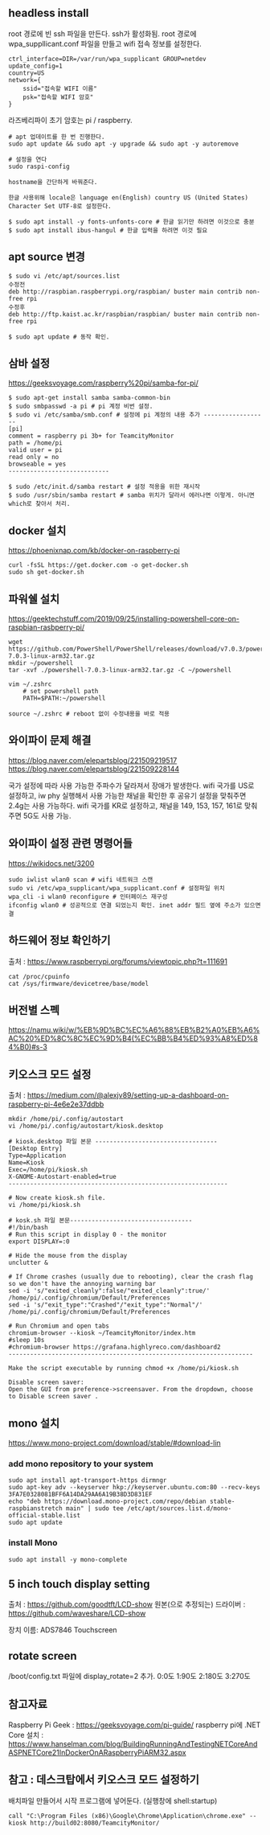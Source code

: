 ## headless install

root 경로에 빈 ssh 파일을 만든다. ssh가 활성화됨.
root 경로에 wpa_suppllicant.conf 파일을 만들고 wifi 접속 정보를 설정한다. 
```
ctrl_interface=DIR=/var/run/wpa_supplicant GROUP=netdev
update_config=1
country=US
network={
    ssid="접속할 WIFI 이름"
    psk="접속할 WIFI 암호"
}
```

라즈베리파이 초기 암호는 pi / raspberry.

```
# apt 업데이트를 한 번 진행한다.    
sudo apt update && sudo apt -y upgrade && sudo apt -y autoremove

# 설정을 연다
sudo raspi-config

hostname을 간단하게 바꿔준다.

한글 사용위해 locale은 language en(English) country US (United States) Character Set UTF-8로 설정한다.

$ sudo apt install -y fonts-unfonts-core # 한글 읽기만 하려면 이것으로 충분
$ sudo apt install ibus-hangul # 한글 입력을 하려면 이것 필요 
```

## apt source 변경

```
$ sudo vi /etc/apt/sources.list
수정전
deb http://raspbian.raspberrypi.org/raspbian/ buster main contrib non-free rpi
수정후
deb http://ftp.kaist.ac.kr/raspbian/raspbian/ buster main contrib non-free rpi

$ sudo apt update # 동작 확인.
```

## 삼바 설정
https://geeksvoyage.com/raspberry%20pi/samba-for-pi/

```
$ sudo apt-get install samba samba-common-bin
$ sudo smbpasswd -a pi # pi 계정 비번 설정.
$ sudo vi /etc/samba/smb.conf # 설정에 pi 계정의 내용 추가 ------------------
[pi]
comment = raspberry pi 3b+ for TeamcityMonitor
path = /home/pi
valid user = pi
read only = no
browseable = yes
----------------------------

$ sudo /etc/init.d/samba restart # 설정 적용을 위한 재시작
$ sudo /usr/sbin/samba restart # samba 위치가 달라서 에러나면 이렇게. 아니면 which로 찾아서 처리.
```


## docker 설치
https://phoenixnap.com/kb/docker-on-raspberry-pi

    curl -fsSL https://get.docker.com -o get-docker.sh
    sudo sh get-docker.sh

## 파워쉘 설치

https://geektechstuff.com/2019/09/25/installing-powershell-core-on-raspbian-rasbperry-pi/

```
wget https://github.com/PowerShell/PowerShell/releases/download/v7.0.3/powershell-7.0.3-linux-arm32.tar.gz
mkdir ~/powershell
tar -xvf ./powershell-7.0.3-linux-arm32.tar.gz -C ~/powershell

vim ~/.zshrc
    # set powershell path
    PATH=$PATH:~/powershell

source ~/.zshrc # reboot 없이 수정내용을 바로 적용
```


## 와이파이 문제 해결

https://blog.naver.com/elepartsblog/221509219517
https://blog.naver.com/elepartsblog/221509228144

국가 설정에 따라 사용 가능한 주파수가 달라져서 장애가 발생한다. 
wifi 국가를 US로 설정하고, iw phy 실행해서 사용 가능한 채널을 확인한 후 공유기 설정을 맞춰주면 2.4g는 사용 가능하다. 
wifi 국가를 KR로 설정하고, 채널을 149, 153, 157, 161로 맞춰주면 5G도 사용 가능.

## 와이파이 설정 관련 명령어들
https://wikidocs.net/3200

```
sudo iwlist wlan0 scan # wifi 네트워크 스캔
sudo vi /etc/wpa_supplicant/wpa_supplicant.conf # 설정파일 위치
wpa_cli -i wlan0 reconfigure # 인터페이스 재구성
ifconfig wlan0 # 성공적으로 연결 되었는지 확인. inet addr 필드 옆에 주소가 있으면 결

```

## 하드웨어 정보 확인하기

출처 : https://www.raspberrypi.org/forums/viewtopic.php?t=111691

    cat /proc/cpuinfo
    cat /sys/firmware/devicetree/base/model

## 버전별 스펙

https://namu.wiki/w/%EB%9D%BC%EC%A6%88%EB%B2%A0%EB%A6%AC%20%ED%8C%8C%EC%9D%B4(%EC%BB%B4%ED%93%A8%ED%84%B0)#s-3


## 키오스크 모드 설정

출처 : https://medium.com/@alexjv89/setting-up-a-dashboard-on-raspberry-pi-4e6e2e37ddbb
```
mkdir /home/pi/.config/autostart
vi /home/pi/.config/autostart/kiosk.desktop

# kiosk.desktop 파일 본문 ----------------------------------
[Desktop Entry]
Type=Application
Name=Kiosk
Exec=/home/pi/kiosk.sh
X-GNOME-Autostart-enabled=true
-------------------------------------------------------------

# Now create kiosk.sh file.
vi /home/pi/kiosk.sh

# kosk.sh 파일 본문----------------------------------
#!/bin/bash
# Run this script in display 0 - the monitor
export DISPLAY=:0

# Hide the mouse from the display
unclutter &

# If Chrome crashes (usually due to rebooting), clear the crash flag so we don't have the annoying warning bar
sed -i 's/"exited_cleanly":false/"exited_cleanly":true/' /home/pi/.config/chromium/Default/Preferences
sed -i 's/"exit_type":"Crashed"/"exit_type":"Normal"/' /home/pi/.config/chromium/Default/Preferences

# Run Chromium and open tabs
chromium-browser --kiosk ~/TeamcityMonitor/index.htm
#sleep 10s
#chromium-browser https://grafana.highlyreco.com/dashboard2 
--------------------------------------------------------------------

Make the script executable by running chmod +x /home/pi/kiosk.sh

Disable screen saver:
Open the GUI from preference->screensaver. From the dropdown, choose to Disable screen saver .

```

## mono 설치
https://www.mono-project.com/download/stable/#download-lin

### add mono repository to your system
```
sudo apt install apt-transport-https dirmngr
sudo apt-key adv --keyserver hkp://keyserver.ubuntu.com:80 --recv-keys 3FA7E0328081BFF6A14DA29AA6A19B38D3D831EF
echo "deb https://download.mono-project.com/repo/debian stable-raspbianstretch main" | sudo tee /etc/apt/sources.list.d/mono-official-stable.list
sudo apt update
```

### install Mono
    sudo apt install -y mono-complete


## 5 inch touch display setting
출처 : https://github.com/goodtft/LCD-show
원본(으로 추정되는) 드라이버 : https://github.com/waveshare/LCD-show

장치 이름: ADS7846 Touchscreen

## rotate screen
/boot/config.txt 파일에 display_rotate=2 추가. 0:0도 1:90도 2:180도 3:270도


## 참고자료 

Raspberry Pi Geek : https://geeksvoyage.com/pi-guide/
raspberry pi에 .NET Core 설치 : https://www.hanselman.com/blog/BuildingRunningAndTestingNETCoreAndASPNETCore21InDockerOnARaspberryPiARM32.aspx


## 참고 : 데스크탑에서 키오스크 모드 설정하기
배치파일 만들어서 시작 프로그램에 넣어둔다. (실행창에 shell:startup)
```
call "C:\Program Files (x86)\Google\Chrome\Application\chrome.exe" --kiosk http://build02:8080/TeamcityMonitor/
```
